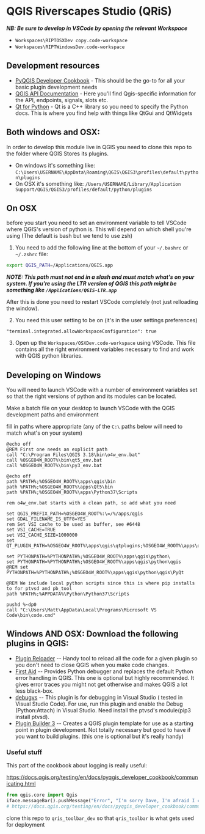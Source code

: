 # QGIS Riverscapes Studio (QRiS)

***NB: Be sure to develop in VSCode by opening the relevant Workspace***

* `Workspaces\RIPTOSXDev copy.code-workspace`
* `Workspaces\RIPTWindowsDev.code-workspace`

## Development resources

* [PyQGIS Developer Cookbook](https://docs.qgis.org/3.16/en/docs/pyqgis_developer_cookbook/index.html) - This should be the go-to for all your basic plugin development needs
* [QGIS API Documentation](https://qgis.org/api/) - Here you'll find Qgis-specific information for the API, endpoints, signals, slots etc.
* [Qt for Python](https://doc.qt.io/qtforpython-5/) - Qt is a C++ library so you need to specify the Python docs. This is where you find help with things like QtGui and QtWidgets

## Both windows and OSX:

In order to develop this module live in QGIS you need to clone this repo to the folder where QGIS Stores its plugins. 

* On windows it's something like: `C:\Users\USERNAME\AppData\Roaming\QGIS\QGIS3\profiles\default\python\plugins`
* On OSX it's something like: `/Users/USERNAME/Library/Application Support/QGIS/QGIS3/profiles/default/python/plugins`

## On OSX

before you start you need to set an environment variable to tell VSCode where QGIS's version of python is. This will depend on which shell you're using (The default is bash but we tend to use zsh)

1. You need to add the following line at the bottom of your `~/.bashrc` or `~/.zshrc` file:

```bash
export QGIS_PATH=/Applications/QGIS.app
```

***NOTE: This path must not end in a slash and must match what's on your system. If you're using the LTR version of QGIS this path might be something like `/Applications/QGIS-LTR.app`***

After this is done you need to restart VSCode completely (not just relloading the window).

2. You need this user setting to be on (it's in the user settings preferences)

```
"terminal.integrated.allowWorkspaceConfiguration": true
```

3. Open up the `Workspaces/OSXDev.code-workspace` using VSCode. This file contains all the right environment variables necessary to find and work with QGIS python libraries.


## Developing on Windows

You will need to launch VSCode with a number of environment variables set so that the right versions of python and its modules can be located.

Make a batch file on your desktop to launch VSCode with the QGIS development paths and environment

fill in paths where appropriate (any of the `C:\` paths below will need to match what's on your system)

```batch
@echo off
@REM First one needs an explicit path
call "C:\Program Files\QGIS 3.18\bin\o4w_env.bat"
call %OSGEO4W_ROOT%\bin\qt5_env.bat
call %OSGEO4W_ROOT%\bin\py3_env.bat

@echo off
path %PATH%;%OSGEO4W_ROOT%\apps\qgis\bin
path %PATH%;%OSGEO4W_ROOT%\apps\Qt5\bin
path %PATH%;%OSGEO4W_ROOT%\apps\Python37\Scripts

rem o4w_env.bat starts with a clean path, so add what you need

set QGIS_PREFIX_PATH=%OSGEO4W_ROOT%:\=/%/apps/qgis
set GDAL_FILENAME_IS_UTF8=YES
rem Set VSI cache to be used as buffer, see #6448
set VSI_CACHE=TRUE
set VSI_CACHE_SIZE=1000000
set QT_PLUGIN_PATH=%OSGEO4W_ROOT%\apps\qgis\qtplugins;%OSGEO4W_ROOT%\apps\qt5\plugins

set PYTHONPATH=%PYTHONPATH%;%OSGEO4W_ROOT%\apps\qgis\python\
set PYTHONPATH=%PYTHONPATH%;%OSGEO4W_ROOT%\apps\qgis\python\qgis
@REM set PYTHONPATH=%PYTHONPATH%;%OSGEO4W_ROOT%\apps\qgis\python\qgis\PyQt

@REM We include local python scripts since this is where pip installs to for ptvsd and pb_tool
path %PATH%;%APPDATA%\Python\Python37\Scripts

pushd %~dp0
call "C:\Users\Matt\AppData\Local\Programs\Microsoft VS Code\bin\code.cmd"
```

## Windows AND OSX: Download the following plugins in QGIS:

* [Plugin Reloader](https://github.com/borysiasty/plugin_reloader) -- Handy tool to reload all the code for a given plugin so you don't need to close QGIS when you make code changes.
* [First Aid](https://github.com/wonder-sk/qgis-first-aid-plugin) -- Provides Python debugger and replaces the default Python error handling in QGIS. This one is optional but highly recommended. It gives error traces you might not get otherwise and makes QGIS a lot less black-box.
* [debugvs](https://github.com/lmotta/debug_vs_plugin/wiki) -- This plugin is for debugging in Visual Studio ( tested in Visual Studio Code).
For use, run this plugin and enable the Debug (Python:Attach) in Visual Studio. Need install the ptvsd's module(pip3 install ptvsd).
* [Plugin Builder 3](http://g-sherman.github.io/Qgis-Plugin-Builder) -- Creates a QGIS plugin template for use as a starting point in plugin development. Not totally necessary but good to have if you want to build plugins. (this one is optional but it's really handy)



### Useful stuff

This part of the cookbook about logging is really useful:

https://docs.qgis.org/testing/en/docs/pyqgis_developer_cookbook/communicating.html

``` python
from qgis.core import Qgis
iface.messageBar().pushMessage("Error", "I'm sorry Dave, I'm afraid I can't do that", level=Qgis.Critical)
# https://docs.qgis.org/testing/en/docs/pyqgis_developer_cookbook/communicating.html
```

clone this repo to `qris_toolbar_dev` so that `qris_toolbar` is what gets used for deployment